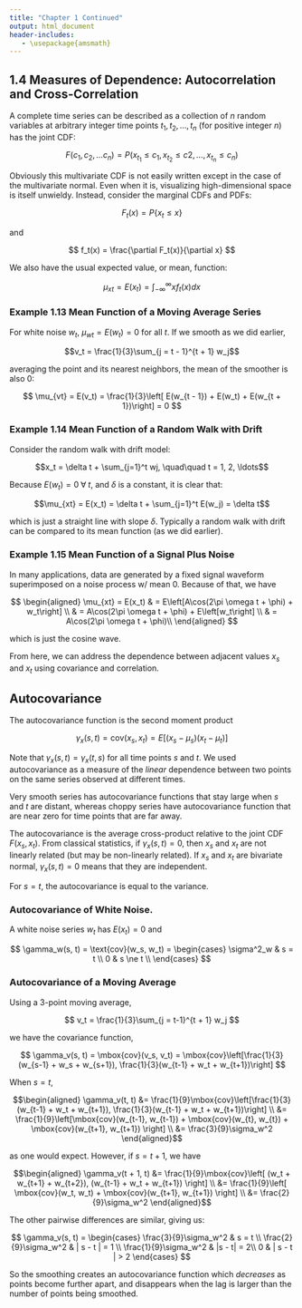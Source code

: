 ```yaml
---
title: "Chapter 1 Continued"
output: html_document
header-includes:
   - \usepackage{amsmath}
---
```


## 1.4 Measures of Dependence: Autocorrelation and Cross-Correlation

A complete time series can be described as a collection of $n$ random
variables at arbitrary integer time points $t_1, t_2, \ldots, t_n$
(for positive integer $n$) has the joint CDF:

$$
	F(c_1, c_2, \ldots c_n) = P(x_{t_1} \le c_1, x_{t_2} \le c2,
		\ldots, x_{t_n} \le c_n)
$$

Obviously this multivariate CDF is not easily written except in the
case of the multivariate normal. Even when it is, visualizing
high-dimensional space is itself unwieldy.  Instead, consider the
marginal CDFs and PDFs:

$$ F_t(x) = P\{x_t \le x\} $$

and

$$ f_t(x) = \frac{\partial F_t(x)}{\partial x} $$

We also have the usual expected value, or mean, function:

$$ \mu_{xt} = E(x_t) = \int_{-\infty}^\infty xf_t(x) dx$$

### Example 1.13 Mean Function of a Moving Average Series
For white noise $w_t$, $\mu_{wt} = E(w_t) = 0$ for all $t$.
If we smooth as we did earlier,

$$v_t = \frac{1}{3}\sum_{j = t - 1}^{t + 1} w_j$$

averaging the point and its
nearest neighbors, the mean of the smoother is also 0:

$$
	\mu_{vt} = E(v_t) = \frac{1}{3}\left[
		E(w_{t - 1}) + E(w_t) + E(w_{t + 1})\right] = 0
$$

### Example 1.14 Mean Function of a Random Walk with Drift
Consider the random walk with drift model:

$$x_t = \delta t + \sum_{j=1}^t wj, \quad\quad t = 1, 2, \ldots$$

Because $E(w_t) = 0\; \forall\; t$, and $\delta$ is a constant, it is
clear that:

$$\mu_{xt} = E(x_t) = \delta t + \sum_{j=1}^t E(w_j) = \delta t$$

which is just a straight line with slope $\delta$. Typically a random
walk with drift can be compared to its mean function (as we did
earlier).

### Example 1.15 Mean Function of a Signal Plus Noise
In many applications, data are generated by a fixed signal waveform
superimposed on a noise process w/ mean 0. Because of that, we have

$$
\begin{aligned}
	\mu_{xt} = E(x_t) & = E\left[A\cos(2\pi \omega t + \phi) + w_t\right] \\
	& = A\cos(2\pi \omega t + \phi) + E\left[w_t\right] \\
	& = A\cos(2\pi \omega t + \phi)\\
\end{aligned}
$$

which is just the cosine wave.

From here, we can address the dependence between adjacent values $x_s$
and $x_t$ using covariance and correlation.

## Autocovariance
The autocovariance function is the second moment product

$$
	\gamma_x(s, t) = \text{cov}(x_s, x_t) =
		E\left[(x_s - \mu_s)(x_t - \mu_t)\right]
$$

Note that $\gamma_x(s, t) = \gamma_x(t, s)$ for all time points $s$
and $t$. We used autocovariance as a measure of the *linear*
dependence between two points on the same series observed at different
times.

Very smooth series has autocovariance functions that stay large when
$s$ and $t$ are distant, whereas choppy series have autocovariance
function that are near zero for time points that are far away.

The autocovariance is the average cross-product relative to the joint
CDF $F(x_s, x_t)$. From classical statistics, if $\gamma_x(s, t) = 0$,
then $x_s$ and $x_t$ are not linearly related (but may be non-linearly
related). If $x_s$ and $x_t$ are bivariate normal, $\gamma_x(s, t) =
0$ means that they are independent.

For $s = t$, the autocovariance is equal to the variance.

### Autocovariance of White Noise.
A white noise series $w_t$ has $E(x_t) = 0$ and

$$
	\gamma_w(s, t) = \text{cov}(w_s, w_t) =
	\begin{cases}
		\sigma^2_w & s = t \\
		0 & s \ne t \\
	\end{cases}
$$

### Autocovariance of a Moving Average
Using a 3-point moving average,

$$ v_t = \frac{1}{3}\sum_{j = t-1}^{t + 1} w_j $$

we have the covariance function,

$$
	\gamma_v(s, t) = \mbox{cov}(v_s, v_t) =
	\mbox{cov}\left[\frac{1}{3}(w_{s-1} + w_s + w_{s+1}),
		\frac{1}{3}(w_{t-1} + w_t + w_{t+1})\right]
$$		
	
When $s = t$,

$$\begin{aligned}
	\gamma_v(t, t) &=
		\frac{1}{9}\mbox{cov}\left[\frac{1}{3}(w_{t-1} + w_t + w_{t+1}),
			\frac{1}{3}(w_{t-1} + w_t + w_{t+1})\right] \\
		&= \frac{1}{9}\left[\mbox{cov}(w_{t-1}, w_{t-1}) +
			                \mbox{cov}(w_{t}, w_{t}) +
							\mbox{cov}(w_{t+1}, w_{t+1})
						\right] \\
        &= \frac{3}{9}\sigma_w^2
\end{aligned}$$

as one would expect. However, if $s = t+1$, we have

$$\begin{aligned}
	\gamma_v(t + 1, t) &=
		\frac{1}{9}\mbox{cov}\left[
			(w_t + w_{t+1} + w_{t+2}),
			(w_{t-1} + w_t + w_{t+1})
		\right] \\
	&= \frac{1}{9}\left[
		    \mbox{cov}(w_t, w_t) +
			\mbox{cov}(w_{t+1}, w_{t+1})
		\right] \\
	&= \frac{2}{9}\sigma_w^2
\end{aligned}$$
	
The other pairwise differences are similar, giving us:

$$
	\gamma_v(s, t) = \begin{cases}
		\frac{3}{9}\sigma_w^2 & s = t \\
		\frac{2}{9}\sigma_w^2 & | s - t | = 1 \\
		\frac{1}{9}\sigma_w^2 & |s - t| = 2\\
		0 & | s - t | > 2
	\end{cases}
$$

So the smoothing creates an autocovariance function which *decreases*
as points become further apart, and disappears when the lag is larger
than the number of points being smoothed.
